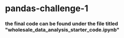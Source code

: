 # pandas-challenge-1

### the final code can be found under the file titled "wholesale_data_analysis_starter_code.ipynb"
